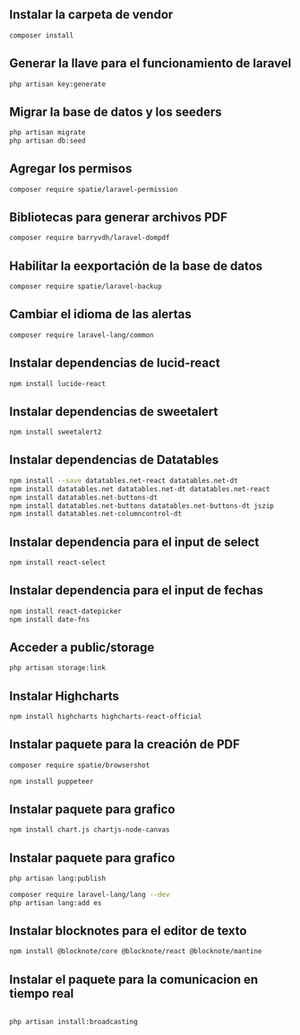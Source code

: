 <h2>Instalar la carpeta de vendor</h2>

```bash 
composer install
```

<h2>Generar la llave para el funcionamiento de laravel</h2>

```bash
php artisan key:generate
```

<h2>Migrar la base de datos y los seeders</h2>

```bash 
php artisan migrate
php artisan db:seed
```

<h2>Agregar los permisos</h2>

```bash
composer require spatie/laravel-permission
```

<h2>Bibliotecas para generar archivos PDF</h2>

```bash
composer require barryvdh/laravel-dompdf
```
<h2>Habilitar la eexportación de la base de datos</h2>

```bash
composer require spatie/laravel-backup
```
<h2>Cambiar el idioma de las alertas</h2>

```bash
composer require laravel-lang/common
```
<h2>Instalar dependencias de lucid-react</h2>

```bash
npm install lucide-react
```

<h2>Instalar dependencias de sweetalert</h2>

```bash
npm install sweetalert2
```

<h2>Instalar dependencias de Datatables</h2>

```bash
npm install --save datatables.net-react datatables.net-dt
npm install datatables.net datatables.net-dt datatables.net-react
npm install datatables.net-buttons-dt
npm install datatables.net-buttons datatables.net-buttons-dt jszip
npm install datatables.net-columncontrol-dt
```

<h2>Instalar dependencia para el input de select</h2>

```bash
npm install react-select
```


<h2>Instalar dependencia para el input de fechas</h2>

```bash
npm install react-datepicker
npm install date-fns
```

<h2>Acceder a public/storage</h2>

```bash
php artisan storage:link
```

<h2>Instalar Highcharts</h2>

```bash
npm install highcharts highcharts-react-official
```

<h2>Instalar paquete para la creación de PDF</h2>

```bash
composer require spatie/browsershot
```

```bash
npm install puppeteer
```

<h2>Instalar paquete para grafico</h2>

```bash
npm install chart.js chartjs-node-canvas
```

<h2>Instalar paquete para grafico</h2>

```bash
php artisan lang:publish
```

```bash
composer require laravel-lang/lang --dev
php artisan lang:add es
```


<h2>Instalar blocknotes para el editor de texto</h2>

```bash
npm install @blocknote/core @blocknote/react @blocknote/mantine
```

<h2>Instalar el paquete para la comunicacion en tiempo real</h2>

```bash

php artisan install:broadcasting
```